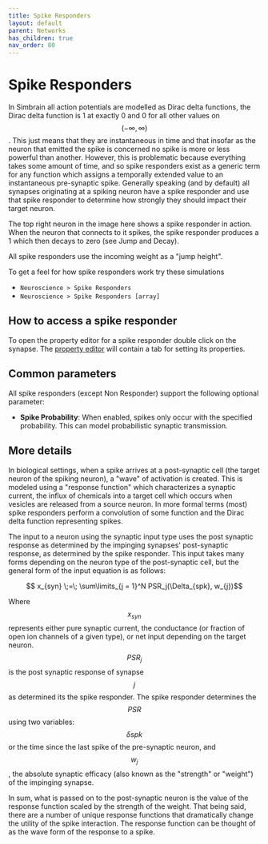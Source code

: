 ```yaml
---
title: Spike Responders
layout: default
parent: Networks
has_children: true
nav_order: 80
---
```


# Spike Responders

In Simbrain all action potentials are modelled as Dirac delta functions, the Dirac delta function is 1 at exactly 0 and 0 for all other values on $$(-\infty, \infty)$$. This just means that they are instantaneous in time and that insofar as the neuron that emitted the spike is concerned no spike is more or less powerful than another. However, this is problematic because everything takes some amount of time, and so spike responders exist as a generic term for any function which assigns a temporally extended value to an instantaneous pre-synaptic spike. Generally speaking (and by default) all synapses originating at a spiking neuron have a spike responder and use that spike responder to determine how strongly they should impact their target neuron.

The top right neuron in the image here shows a spike responder in action. When the neuron that connects to it spikes, the spike responder produces a 1 which then decays to zero (see Jump and Decay).

All spike responders use the incoming weight as a "jump height".

To get a feel for how spike responders work try these simulations

- `Neuroscience > Spike Responders` 
- `Neuroscience > Spike Responders [array]`

## How to access a spike responder

To open the property editor for a spike responder double click on the synapse. The [property editor](../utilities/propertyEditor) will contain a tab for setting its properties.

## Common parameters

All spike responders (except Non Responder) support the following optional parameter:

- **Spike Probability**: When enabled, spikes only occur with the specified probability. This can model probabilistic synaptic transmission.

## More details

In biological settings, when a spike arrives at a post-synaptic cell (the target neuron of the spiking neuron), a "wave" of activation is created. This is modeled using a "response function" which characterizes a synaptic current, the influx of chemicals into a target cell which occurs when vesicles are released from a source neuron. In more formal terms (most) spike responders perform a convolution of some function and the Dirac delta function representing spikes.

The input to a neuron using the synaptic input type uses the post synaptic response as determined by the impinging synapses' post-synaptic response, as determined by the spike responder. This input takes many forms depending on the neuron type of the post-synaptic cell, but the general form of the input equation is as follows:

$$ x_{syn} \;=\; \sum\limits_{j = 1}^N PSR_j(\Delta_{spk}, w_{j})$$

Where $$ x_{syn}$$ represents either pure synaptic current, the conductance (or fraction of open ion channels of a given type), or net input depending on the target neuron. $$PSR_j$$ is the post synaptic response of synapse $$j$$ as determined its the spike responder. The spike responder determines the $$PSR$$ using two variables: $$\delta spk$$ or the time since the last spike of the pre-synaptic neuron, and $$w_j$$, the absolute synaptic efficacy (also known as the "strength" or "weight") of the impinging synapse.

In sum, what is passed on to the post-synaptic neuron is the value of the response function scaled by the strength of the weight. That being said, there are a number of unique response functions that dramatically change the utility of the spike interaction. The response function can be thought of as the wave form of the response to a spike.